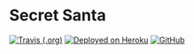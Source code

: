 # Secret Santa
[![Travis (.org)](https://img.shields.io/travis/mschoeffel/SecretSanta)](https://travis-ci.com/mschoeffel/SecretSanta)
[![Deployed on Heroku](https://img.shields.io/badge/heroku-deployed-blueviolet.svg?logo=heroku)](https://mschoeffel-secret-santa.herokuapp.com/)
[![GitHub](https://img.shields.io/github/license/mschoeffel/SecretSanta)](https://github.com/mschoeffel/SecretSanta/blob/master/LICENSE)